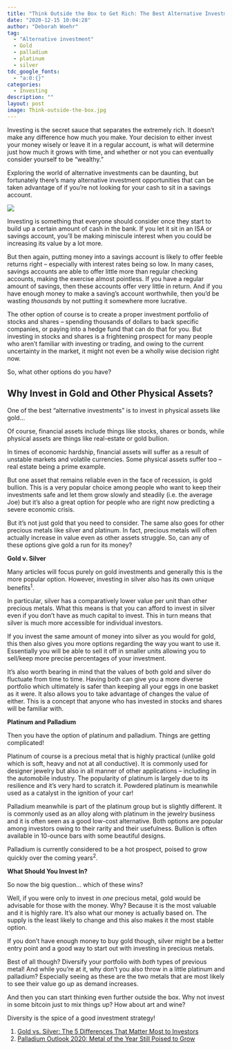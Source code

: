 ```yaml
---
title: "Think Outside the Box to Get Rich: The Best Alternative Investments"
date: "2020-12-15 10:04:28"
author: "Deborah Woehr"
tag:
  - "Alternative investment"
  - Gold
  - palladium
  - platinum
  - silver
tdc_google_fonts:
  - "a:0:{}"
categories:
  - Investing
description: ""
layout: post
image: Think-outside-the-box.jpg
---
```


Investing is the secret sauce that separates the extremely rich. It doesn’t make any difference how much you make. Your decision to either invest your money wisely or leave it in a regular account, is what will determine just how much it grows with time, and whether or not you can eventually consider yourself to be “wealthy.”

Exploring the world of alternative investments can be daunting, but fortunately there’s many alternative investment opportunities that can be taken advantage of if you’re not looking for your cash to sit in a savings account.

![](../uploads/2020/07/Think-outside-the-box.jpg)

Investing is something that everyone should consider once they start to build up a certain amount of cash in the bank. If you let it sit in an ISA or savings account, you’ll be making miniscule interest when you could be increasing its value by a lot more.

But then again, putting money into a savings account is likely to offer feeble returns right – especially with interest rates being so low. In many cases, savings accounts are able to offer little more than regular checking accounts, making the exercise almost pointless. If you have a regular amount of savings, then these accounts offer very little in return. And if you have enough money to make a saving’s account worthwhile, then you’d be wasting _thousands_ by not putting it somewhere more lucrative.

The other option of course is to create a proper investment portfolio of stocks and shares – spending thousands of dollars to back specific companies, or paying into a hedge fund that can do that for you. But investing in stocks and shares is a frightening prospect for many people who aren’t familiar with investing or trading, and owing to the current uncertainty in the market, it might not even be a wholly wise decision right now.

So, what other options do you have?

## Why Invest in Gold and Other Physical Assets?

One of the best “alternative investments” is to invest in physical assets like gold…

Of course, financial assets include things like stocks, shares or bonds, while physical assets are things like real-estate or gold bullion.

In times of economic hardship, financial assets will suffer as a result of unstable markets and volatile currencies. Some physical assets suffer too – real estate being a prime example.

But one asset that remains reliable even in the face of recession, is gold bullion. This is a very popular choice among people who want to keep their investments safe and let them grow slowly and steadily (i.e. the average Joe) but it’s also a great option for people who are right now predicting a severe economic crisis.

But it’s not just gold that you need to consider. The same also goes for other precious metals like silver and platinum. In fact, precious metals will often actually increase in value even as other assets struggle. So, can any of these options give gold a run for its money?

**Gold v. Silver**

Many articles will focus purely on gold investments and generally this is the more popular option. However, investing in silver also has its own unique benefits<sup>1</sup>.

In particular, silver has a comparatively lower value per unit than other precious metals. What this means is that you can afford to invest in silver even if you don’t have as much capital to invest. This in turn means that silver is much more accessible for individual investors.

If you invest the same amount of money into silver as you would for gold, this then also gives you more options regarding the way you want to use it. Essentially you will be able to sell it off in smaller units allowing you to sell/keep more precise percentages of your investment.

It’s also worth bearing in mind that the values of both gold and silver do fluctuate from time to time. Having both can give you a more diverse portfolio which ultimately is safer than keeping all your eggs in one basket as it were. It also allows you to take advantage of changes the value of either. This is a concept that anyone who has invested in stocks and shares will be familiar with.

**Platinum and Palladium**

Then you have the option of platinum and palladium. Things are getting complicated!

Platinum of course is a precious metal that is highly practical (unlike gold which is soft, heavy and not at all conductive). It is commonly used for designer jewelry but also in all manner of other applications – including in the automobile industry. The popularity of platinum is largely due to its resilience and it’s very hard to scratch it. Powdered platinum is meanwhile used as a catalyst in the ignition of your car!

Palladium meanwhile is part of the platinum group but is slightly different. It is commonly used as an alloy along with platinum in the jewelry business and it is often seen as a good low-cost alternative. Both options are popular among investors owing to their rarity and their usefulness. Bullion is often available in 10-ounce bars with some beautiful designs.

Palladium is currently considered to be a hot prospect, poised to grow quickly over the coming years<sup>2</sup>.

**What Should You Invest In?**

So now the big question… which of these wins?

Well, if you were only to invest in _one_ precious metal, gold would be advisable for those with the money. Why? Because it is the most valuable and it is highly rare. It’s also what our money is actually based on. The supply is the least likely to change and this also makes it the most stable option.

If you don’t have enough money to buy gold though, silver might be a better entry point and a good way to start out with investing in precious metals.

Best of all though? Diversify your portfolio with _both_ types of previous metal! And while you’re at it, why don’t you also throw in a little platinum and palladium? Especially seeing as these are the two metals that are most likely to see their value go _up_ as demand increases.

And then you can start thinking even further outside the box. Why not invest in some bitcoin just to mix things up? How about art and wine?

Diversity is the spice of a good investment strategy!

1. [Gold vs. Silver: The 5 Differences That Matter Most to Investors](https://goldsilver.com/blog/gold-vs-silver-the-5-differences-that-matter-most-to-investors/)
2. [Palladium Outlook 2020: Metal of the Year Still Poised to Grow](https://goldsilver.com/blog/gold-vs-silver-the-5-differences-that-matter-most-to-investors/)
